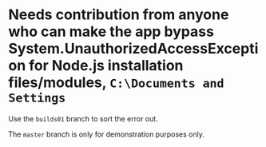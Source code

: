 # Needs contribution from anyone who can make the app bypass System.UnauthorizedAccessException for Node.js installation files/modules, `C:\Documents and Settings`

Use the `builds01` branch to sort the error out.

The `master` branch is only for demonstration purposes only.
